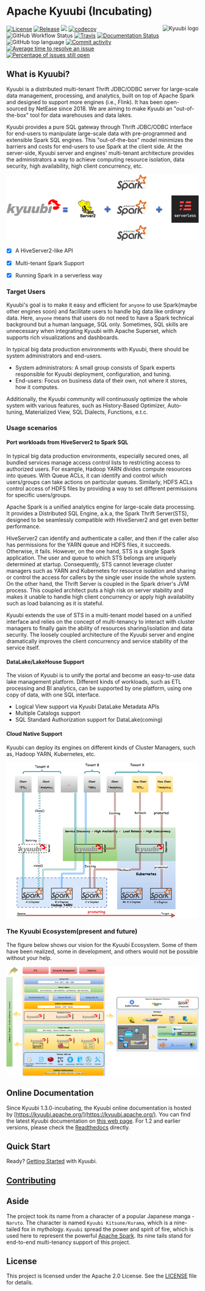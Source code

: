 <!--
 - Licensed to the Apache Software Foundation (ASF) under one or more
 - contributor license agreements.  See the NOTICE file distributed with
 - this work for additional information regarding copyright ownership.
 - The ASF licenses this file to You under the Apache License, Version 2.0
 - (the "License"); you may not use this file except in compliance with
 - the License.  You may obtain a copy of the License at
 -
 -   http://www.apache.org/licenses/LICENSE-2.0
 -
 - Unless required by applicable law or agreed to in writing, software
 - distributed under the License is distributed on an "AS IS" BASIS,
 - WITHOUT WARRANTIES OR CONDITIONS OF ANY KIND, either express or implied.
 - See the License for the specific language governing permissions and
 - limitations under the License.
 -->
# Apache Kyuubi (Incubating)
<img src="https://svn.apache.org/repos/asf/comdev/project-logos/originals/kyuubi-1.svg" alt="Kyuubi logo" height="120px" align="right" />

[![License](https://img.shields.io/badge/license-Apache%202-blue.svg)](https://www.apache.org/licenses/LICENSE-2.0.html)
[![Release](https://img.shields.io/github/v/release/apache/incubator-kyuubi?label=release)](https://github.com/apache/incubator-kyuubi/releases)
[![](https://tokei.rs/b1/github.com/apache/incubator-kyuubi)](https://github.com/apache/incubator-kyuubi)
[![codecov](https://codecov.io/gh/apache/incubator-kyuubi/branch/master/graph/badge.svg)](https://codecov.io/gh/apache/incubator-kyuubi)
![GitHub Workflow Status](https://img.shields.io/github/workflow/status/apache/incubator-kyuubi/Kyuubi/master?style=plastic)
[![Travis](https://api.travis-ci.com/apache/incubator-kyuubi.svg?branch=master)](https://travis-ci.com/apache/incubator-kyuubi)
[![Documentation Status](https://readthedocs.org/projects/kyuubi/badge/?version=latest)](https://kyuubi.apache.org/docs/latest/)
![GitHub top language](https://img.shields.io/github/languages/top/apache/incubator-kyuubi)
[![Commit activity](https://img.shields.io/github/commit-activity/m/apache/incubator-kyuubi)](https://github.com/apache/incubator-kyuubi/graphs/commit-activity)
[![Average time to resolve an issue](http://isitmaintained.com/badge/resolution/apache/incubator-kyuubi.svg)](http://isitmaintained.com/project/apache/incubator-kyuubi "Average time to resolve an issue")
[![Percentage of issues still open](http://isitmaintained.com/badge/open/apache/incubator-kyuubi.svg)](http://isitmaintained.com/project/apache/incubator-kyuubi "Percentage of issues still open")


## What is Kyuubi?

Kyuubi is a distributed multi-tenant Thrift JDBC/ODBC server for large-scale data management, processing, and analytics, built on top of Apache Spark and designed to support more engines (i.e., Flink). It has been open-sourced by NetEase since 2018. We are aiming to make Kyuubi an "out-of-the-box" tool for data warehouses and data lakes.

Kyuubi provides a pure SQL gateway through Thrift JDBC/ODBC interface for end-users to manipulate large-scale data with pre-programmed and extensible Spark SQL engines. This "out-of-the-box" model minimizes the barriers and costs for end-users to use Spark at the client side. At the server-side, Kyuubi server and engines' multi-tenant architecture provides the administrators a way to achieve computing resource isolation, data security, high availability, high client concurrency, etc.

![](./docs/imgs/kyuubi_positioning.png)

- [x] A HiveServer2-like API
- [x] Multi-tenant Spark Support
- [x] Running Spark in a serverless way


### Target Users

Kyuubi's goal is to make it easy and efficient for `anyone` to use Spark(maybe other engines soon) and facilitate users to handle big data like ordinary data. Here, `anyone` means that users do not need to have a Spark technical background but a human language, SQL only. Sometimes, SQL skills are unnecessary when integrating Kyuubi with Apache Superset, which supports rich visualizations and dashboards.


In typical big data production environments with Kyuubi, there should be system administrators and end-users.

- System administrators: A small group consists of Spark experts responsible for Kyuubi deployment, configuration, and tuning.
- End-users: Focus on business data of their own, not where it stores, how it computes.

Additionally, the Kyuubi community will continuously optimize the whole system with various features, such as History-Based Optimizer, Auto-tuning, Materialized View, SQL Dialects, Functions, e.t.c.


### Usage scenarios

#### Port workloads from HiveServer2 to Spark SQL

In typical big data production environments, especially secured ones, all bundled services manage access control lists to restricting access to authorized users. For example, Hadoop YARN divides compute resources into queues. With Queue ACLs, it can identify and control which users/groups can take actions on particular queues. Similarly, HDFS ACLs control access of HDFS files by providing a way to set different permissions for specific users/groups.

Apache Spark is a unified analytics engine for large-scale data processing. It provides a Distributed SQL Engine, a.k.a, the Spark Thrift Server(STS), designed to be seamlessly compatible with HiveServer2 and get even better performance.

HiveServer2 can identify and authenticate a caller, and then if the caller also has permissions for the YARN queue and HDFS files, it succeeds. Otherwise, it fails. However, on the one hand, STS is a single Spark application. The user and queue to which STS belongs are uniquely determined at startup. Consequently, STS cannot leverage cluster managers such as YARN and Kubernetes for resource isolation and sharing or control the access for callers by the single user inside the whole system. On the other hand, the Thrift Server is coupled in the Spark driver's JVM process. This coupled architect puts a high risk on server stability and makes it unable to handle high client concurrency or apply high availability such as load balancing as it is stateful.

Kyuubi extends the use of STS in a multi-tenant model based on a unified interface and relies on the concept of multi-tenancy to interact with cluster managers to finally gain the ability of resources sharing/isolation and data security. The loosely coupled architecture of the Kyuubi server and engine dramatically improves the client concurrency and service stability of the service itself.


#### DataLake/LakeHouse Support

The vision of Kyuubi is to unify the portal and become an easy-to-use data lake management platform. Different kinds of workloads, such as ETL processing and BI analytics, can be supported by one platform, using one copy of data, with one SQL interface.

- Logical View support via Kyuubi DataLake Metadata APIs
- Multiple Catalogs support
- SQL Standard Authorization support for DataLake(coming)


#### Cloud Native Support

Kyuubi can deploy its engines on different kinds of Cluster Managers, such as, Hadoop YARN, Kubernetes, etc.


![](./docs/imgs/kyuubi_migrating_yarn_to_k8s.png)


### The Kyuubi Ecosystem(present and future)


The figure below shows our vision for the Kyuubi Ecosystem. Some of them have been realized, some in development, and others would not be possible without your help.

![](./docs/imgs/kyuubi_ecosystem.png)



## Online Documentation

Since Kyuubi 1.3.0-incubating, the Kyuubi online documentation is hosted by [https://kyuubi.apache.org/](https://kyuubi.apache.org/).
You can find the latest Kyuubi documentation on [this web page](https://kyuubi.apache.org/docs/latest/).
For 1.2 and earlier versions, please check the [Readthedocs](https://kyuubi.readthedocs.io/en/v1.2.0/) directly.

## Quick Start

Ready? [Getting Started](https://kyuubi.apache.org/docs/latest/quick_start/quick_start.html) with Kyuubi.

## [Contributing](./CONTRIBUTING.md)

## Aside

The project took its name from a character of a popular Japanese manga - `Naruto`.
The character is named `Kyuubi Kitsune/Kurama`, which is a nine-tailed fox in mythology.
`Kyuubi` spread the power and spirit of fire, which is used here to represent the powerful [Apache Spark](http://spark.apache.org).
Its nine tails stand for end-to-end multi-tenancy support of this project.

## License

This project is licensed under the Apache 2.0 License. See the [LICENSE](./LICENSE) file for details.
